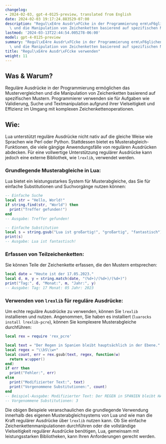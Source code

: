 ```yaml
---
changelog:
- 2024-02-03, gpt-4-0125-preview, translated from English
date: 2024-02-03 19:17:24.883529-07:00
description: "Regul\xE4re Ausdr\xFCcke in der Programmierung erm\xF6glichen das Mustervergleichen\
  \ und die Manipulation von Zeichenketten basierend auf spezifischen Mustern.\u2026"
lastmod: '2024-03-13T22:44:54.005278-06:00'
model: gpt-4-0125-preview
summary: "Regul\xE4re Ausdr\xFCcke in der Programmierung erm\xF6glichen das Mustervergleichen\
  \ und die Manipulation von Zeichenketten basierend auf spezifischen Mustern.\u2026"
title: "Regul\xE4re Ausdr\xFCcke verwenden"
weight: 11
---
```


## Was & Warum?

Reguläre Ausdrücke in der Programmierung ermöglichen das Mustervergleichen und die Manipulation von Zeichenketten basierend auf spezifischen Mustern. Programmierer verwenden sie für Aufgaben wie Validierung, Suche und Textmanipulation aufgrund ihrer Vielseitigkeit und Effizienz im Umgang mit komplexen Zeichenkettenoperationen.

## Wie:

Lua unterstützt reguläre Ausdrücke nicht nativ auf die gleiche Weise wie Sprachen wie Perl oder Python. Stattdessen bietet es Musterabgleich-Funktionen, die viele gängige Anwendungsfälle von regulären Ausdrücken abdecken. Für eine vollwertige Unterstützung regulärer Ausdrücke kann jedoch eine externe Bibliothek, wie `lrexlib`, verwendet werden.

### Grundlegende Musterabgleiche in Lua:

Lua bietet ein leistungsstarkes System für Musterabgleiche, das Sie für einfache Substitutionen und Suchvorgänge nutzen können:

```lua
-- Einfache Suche
local str = "Hello, World!"
if string.find(str, "World") then
  print("Treffer gefunden!")
end
-- Ausgabe: Treffer gefunden!

-- Einfache Substitution
local s = string.gsub("Lua ist großartig!", "großartig", "fantastisch")
print(s)
-- Ausgabe: Lua ist fantastisch!
```

### Erfassen von Teilzeichenketten:

Sie können Teile der Zeichenkette erfassen, die den Mustern entsprechen:

```lua
local date = "Heute ist der 17.05.2023."
local d, m, y = string.match(date, "(%d+)/(%d+)/(%d+)")
print("Tag:", d, "Monat:", m, "Jahr:", y)
-- Ausgabe: Tag: 17 Monat: 05 Jahr: 2023
```

### Verwenden von `lrexlib` für reguläre Ausdrücke:

Um echte reguläre Ausdrücke zu verwenden, können Sie `lrexlib` installieren und nutzen. Angenommen, Sie haben es installiert (`luarocks install lrexlib-pcre`), können Sie komplexere Musterabgleiche durchführen:

```lua
local rex = require 'rex_pcre'

local text = "Der Regen in Spanien bleibt hauptsächlich in der Ebene."
local regex = "\\bS\\w+"
local count, err = rex.gsub(text, regex, function(w)
  return w:upper()
end)
if err then
  print("Fehler:", err)
else
  print("Modifizierter Text:", text)
  print("Vorgenommene Substitutionen:", count)
end
-- Beispiel-Ausgabe: Modifizierter Text: Der REGEN in SPANIEN bleibt HAUPTSÄCHLICH in der Ebene.
-- Vorgenommene Substitutionen: 3
```

Die obigen Beispiele veranschaulichen die grundlegende Verwendung innerhalb des eigenen Musterabgleichsystems von Lua und wie man die Kraft regulärer Ausdrücke über `lrexlib` nutzen kann. Ob Sie einfache Zeichenkettenmanipulationen durchführen oder die vollständige Vielseitigkeit regulärer Ausdrücke benötigen, Lua, gemeinsam mit leistungsstarken Bibliotheken, kann Ihren Anforderungen gerecht werden.
